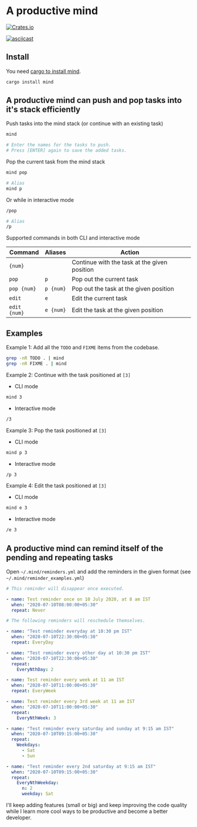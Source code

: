 A productive mind
=================

[![Crates.io](https://img.shields.io/crates/v/mind.svg)](https://crates.io/crates/mind)

[![asciicast](https://asciinema.org/a/345440.svg)](https://asciinema.org/a/345440)

Install
-------

You need [cargo to install mind](https://www.rust-lang.org/tools/install).

```bash
cargo install mind
```

A productive mind can push and pop tasks into it's stack efficiently
--------------------------------------------------------------------

Push tasks into the mind stack (or continue with an existing task)

```bash
mind

# Enter the names for the tasks to push.
# Press [ENTER] again to save the added tasks.
```

Pop the current task from the mind stack

```bash
mind pop

# Alias
mind p
```

Or while in interactive mode

```bash
/pop

# Alias
/p
```

Supported commands in both CLI and interactive mode

| Command         | Aliases     | Action
|-----------------|-------------|------------------------------------------
| `{num}`         |             | Continue with the task at the given position
| `pop`           | `p`         | Pop out the current task
| `pop {num}`     | `p {num}`   | Pop out the task at the given position
| `edit`          | `e`         | Edit the current task
| `edit {num}`    | `e {num}`   | Edit the task at the given position

Examples
--------

Example 1: Add all the `TODO` and `FIXME` items from the codebase.

```bash
grep -nR TODO . | mind
grep -nR FIXME . | mind
```

Example 2: Continue with the task positioned at `[3]`

* CLI mode

```bash
mind 3
```

* Interactive mode

```bash
/3
```

Example 3: Pop the task positioned at `[3]`

* CLI mode

```bash
mind p 3
```

* Interactive mode

```bash
/p 3
```

Example 4: Edit the task positioned at `[3]`

* CLI mode

```bash
mind e 3
```

* Interactive mode

```bash
/e 3
```

A productive mind can remind itself of the pending and repeating tasks
----------------------------------------------------------------------

Open `~/.mind/reminders.yml` and add the reminders in the given format (see `~/.mind/reminder_examples.yml`)

```yaml
# This reminder will disappear once executed.

- name: Test reminder once on 10 July 2020, at 8 am IST
  when: "2020-07-10T08:00:00+05:30"
  repeat: Never

# The following reminders will reschedule themselves.

- name: "Test reminder everyday at 10:30 pm IST"
  when: "2020-07-10T22:30:00+05:30"
  repeat: EveryDay

- name: "Test reminder every other day at 10:30 pm IST"
  when: "2020-07-10T22:30:00+05:30"
  repeat:
    EveryNthDay: 2

- name: Test reminder every week at 11 am IST
  when: "2020-07-10T11:00:00+05:30"
  repeat: EveryWeek

- name: Test reminder every 3rd week at 11 am IST
  when: "2020-07-10T11:00:00+05:30"
  repeat:
    EveryNthWeek: 3

- name: "Test reminder every saturday and sunday at 9:15 am IST"
  when: "2020-07-10T09:15:00+05:30"
  repeat:
    Weekdays:
      - Sat
      - Sun

- name: "Test reminder every 2nd saturday at 9:15 am IST"
  when: "2020-07-10T09:15:00+05:30"
  repeat:
    EveryNthWeekday:
      n: 2
      weekday: Sat
```

I'll keep adding features (small or big) and keep improving the code quality
while I learn more cool ways to be productive and become a better developer.
